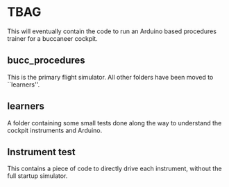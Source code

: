 # TBAG

This will eventually contain the code to run an Arduino based procedures trainer for a buccaneer cockpit.


## bucc\_procedures

This is the primary flight simulator. All other folders have been moved to ``learners''.


## learners

A folder containing some small tests done along the way to understand the cockpit instruments and Arduino.


## Instrument test

This contains a piece of code to directly drive each instrument, without the full startup simulator.


